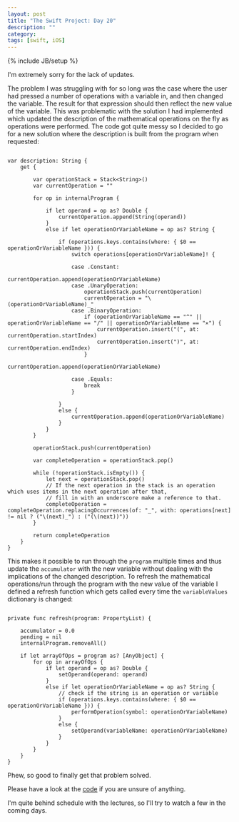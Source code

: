 ```yaml
---
layout: post
title: "The Swift Project: Day 20"
description: ""
category:
tags: [swift, iOS]
---
```


{% include JB/setup %}

I'm extremely sorry for the lack of updates.

The problem I was struggling with for so long was the case where the user had pressed a number of operations with a variable in, and then changed the variable. The result for that expression should then reflect the new value of the variable. This was problematic with the solution I had implemented which updated the description of the mathematical operations on the fly as operations were performed. The code got quite messy so I decided to go for a new solution where the description is built from the program when requested:

```

var description: String {
    get {

        var operationStack = Stack<String>()
        var currentOperation = ""

        for op in internalProgram {

            if let operand = op as? Double {
                currentOperation.append(String(operand))
            }
            else if let operationOrVariableName = op as? String {

                if (operations.keys.contains(where: { $0 == operationOrVariableName })) {
                    switch operations[operationOrVariableName]! {

                    case .Constant:
                        currentOperation.append(operationOrVariableName)
                    case .UnaryOperation:
                        operationStack.push(currentOperation)
                        currentOperation = "\(operationOrVariableName)_"
                    case .BinaryOperation:
                        if (operationOrVariableName == "^" || operationOrVariableName == "/" || operationOrVariableName == "⨯") {
                            currentOperation.insert("(", at: currentOperation.startIndex)
                            currentOperation.insert(")", at: currentOperation.endIndex)
                        }
                        currentOperation.append(operationOrVariableName)

                    case .Equals:
                        break
                    }

                }
                else {
                    currentOperation.append(operationOrVariableName)
                }
            }
        }

        operationStack.push(currentOperation)

        var completeOperation = operationStack.pop()

        while (!operationStack.isEmpty()) {
            let next = operationStack.pop()
            // If the next operation in the stack is an operation which uses items in the next operation after that,
            // fill in with an underscore make a reference to that.
            completeOperation = completeOperation.replacingOccurrences(of: "_", with: operations[next] != nil ? ("\(next)_") : ("(\(next))"))
        }

        return completeOperation
    }
}

```

This makes it possible to run through the `program` multiple times and thus update the `accumulator` with the new variable without dealing with the implications of the changed description. To refresh the mathematical operations/run through the program with the new value of the variable I defined a refresh function which gets called every time the `variableValues` dictionary is changed:

```

private func refresh(program: PropertyList) {

    accumulator = 0.0
    pending = nil
    internalProgram.removeAll()

    if let arrayOfOps = program as? [AnyObject] {
        for op in arrayOfOps {
            if let operand = op as? Double {
                setOperand(operand: operand)
            }
            else if let operationOrVariableName = op as? String {
                // check if the string is an operation or variable
                if (operations.keys.contains(where: { $0 == operationOrVariableName })) {
                    performOperation(symbol: operationOrVariableName)
                }
                else {
                    setOperand(variableName: operationOrVariableName)
                }
            }
        }
    }        
}

```

Phew, so good to finally get that problem solved.

Please have a look at the [code](https://github.com/simengangstad/The-Swift-Project) if you are unsure of anything.

I'm quite behind schedule with the lectures, so I'll try to watch a few in the coming days. 
